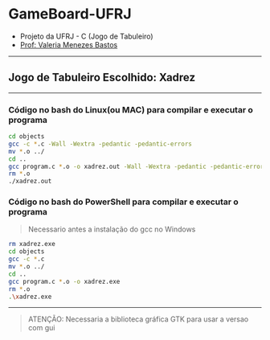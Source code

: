 # GameBoard-UFRJ

- Projeto da UFRJ - C (Jogo de Tabuleiro)
- [Prof: Valeria Menezes Bastos](https://dcc.ufrj.br/~valeriab/)

---

## Jogo de Tabuleiro Escolhido: Xadrez

---

### Código no bash do Linux(ou MAC) para compilar e executar o programa

```bash
cd objects
gcc -c *.c -Wall -Wextra -pedantic -pedantic-errors
mv *.o ../
cd ..
gcc program.c *.o -o xadrez.out -Wall -Wextra -pedantic -pedantic-errors
rm *.o
./xadrez.out
```

### Código no bash do PowerShell para compilar e executar o programa

> Necessario antes a instalação do gcc no Windows

```bash
rm xadrez.exe
cd objects
gcc -c *.c
mv *.o ../
cd ..
gcc program.c *.o -o xadrez.exe
rm *.o
.\xadrez.exe
```

---

> ATENÇÃO: Necessaria a biblioteca gráfica GTK para usar a versao com gui
